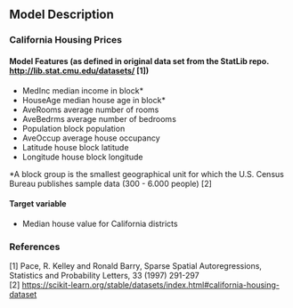 ## Model Description

### California Housing Prices 

#### Model Features (as defined in original data set from the StatLib repo. http://lib.stat.cmu.edu/datasets/ [1])
- MedInc median income in block*
- HouseAge median house age in block*
- AveRooms average number of rooms
- AveBedrms average number of bedrooms
- Population block population
- AveOccup average house occupancy
- Latitude house block latitude
- Longitude house block longitude

*A block group is the smallest geographical unit for which the U.S. Census Bureau publishes sample data (300 - 6.000 people) [2]

#### Target variable
- Median house value for California districts

### References
[1] Pace, R. Kelley and Ronald Barry, Sparse Spatial Autoregressions, Statistics and Probability Letters, 33 (1997) 291-297<br>
[2] https://scikit-learn.org/stable/datasets/index.html#california-housing-dataset